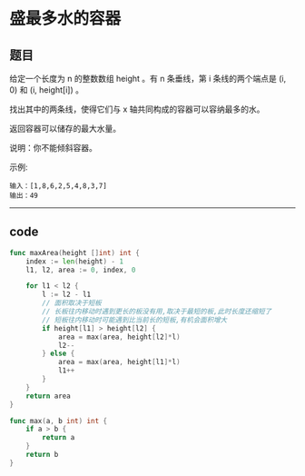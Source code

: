 # 盛最多水的容器

## 题目

给定一个长度为 n 的整数数组 height 。有 n 条垂线，第 i 条线的两个端点是 (i, 0) 和 (i, height[i]) 。

找出其中的两条线，使得它们与 x 轴共同构成的容器可以容纳最多的水。

返回容器可以储存的最大水量。

说明：你不能倾斜容器。

示例:

```text
输入：[1,8,6,2,5,4,8,3,7]
输出：49 
```

---

## code

```go
func maxArea(height []int) int {
	index := len(height) - 1
	l1, l2, area := 0, index, 0

	for l1 < l2 {
		l := l2 - l1
		// 面积取决于短板
		// 长板往内移动时遇到更长的板没有用,取决于最短的板,此时长度还缩短了
		// 短板往内移动时可能遇到比当前长的短板,有机会面积增大
		if height[l1] > height[l2] {
			area = max(area, height[l2]*l)
			l2--
		} else {
			area = max(area, height[l1]*l)
			l1++
		}
	}
	return area
}

func max(a, b int) int {
	if a > b {
		return a
	}
	return b
}
```
